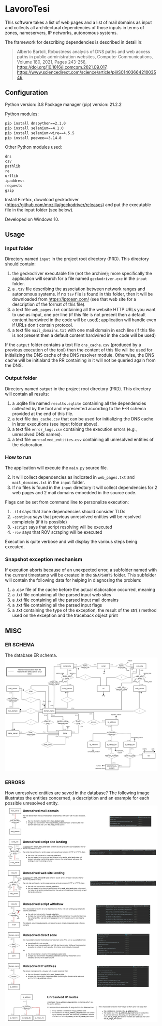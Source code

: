 # LavoroTesi

This software takes a list of web pages and a list of mail domains as input and collects all architectural dependencies
of those inputs in terms of zones, nameservers, IP networks, autonomous systems.

The framework for describing dependencies is described in detail in:

> Alberto Bartoli,
 Robustness analysis of DNS paths and web access paths in public administration websites,
 Computer Communications,
 Volume 180, 2021, Pages 243-258,
 https://doi.org/10.1016/j.comcom.2021.09.017.
 https://www.sciencedirect.com/science/article/pii/S0140366421003546

## Configuration 
Python version: 3.8
Package manager (pip) version: 21.2.2

Python modules:
```
pip install dnspython==2.1.0
pip install selenium==4.1.0
pip install selenium-wire==4.5.5
pip install peewee==3.14.8
```
Other Python modules used:
```
dns
csv
pathlib
re
urllib
ipaddress
requests
gzip
```
Install Firefox, download geckodriver (https://github.com/mozilla/geckodriver/releases) and put the executable file in the input folder (see below).

Developed on Windows 10.

## Usage

### Input folder
Directory named `input` in the project root directory (PRD). This directory should contain:

1) the geckodriver executable file (not the archive); more specifically the application will search for a file named
`geckodriver.exe` in the `input` folder.
2) a `.tsv` file describing the association between network ranges and autonomous systems. If no `tsv` file is found in
this folder, then it will be downloaded from https://iptoasn.com/ (see that web site for a description of the format of
this file).
3) a text file `web_pages.txt` containing all the website HTTP URLs you want to use as input, one per line (if this file
is not present then a default content hardwired in the code will be used); application will handle even if URLs don't
contain protocol.
4) a text file `mail_domains.txt` with one mail domain in each line (if this file is not present then a default content
hardwired in the code will be used)

If the `output` folder contains a text file `dns_cache.csv` (produced by a previous execution of the tool) then the
content of this file will be used for initializing the DNS cache of the DNS resolver module. Otherwise, the DNS cache
will be initialand the RR containing in it will not be queried again from the DNS. 

### Output folder
Directory named `output` in the project root directory (PRD). This directory will contain all results:

1) a .sqlite file named `results.sqlite` containing all the dependencies collected by the tool and represented according
to the E-R schema provided at the end of this file.
2) a text file `dns_cache.csv` that can be used for initializing the DNS cache in later executions (see input folder
above).
3) a text file  `error_logs.csv` containing the execution errors (e.g., unresolved DNS names).
4) a text file  `unresolved_entities.csv` containing all unresolved entities of the elaboration.

### How to run
The application will execute the `main.py` source file.

2) It will collect dependencies as indicated in `web_pages.txt` and `mail_domains.txt` in the `input` folder.
3) If no files is found in the `input` directory it will collect dependencies for 2 web pages and 2 mail domains
embedded in the source code.

Flags can be set from command line to personalize execution:
1) `-tld` says that zone dependencies should consider TLDs
2) `-continue` says that previous unresolved entities will be resolved completely (if it is possible) 
3) `-script` says that script resolving will be executed
4) `-rov` says that ROV scraping will be executed

Execution is quite verbose and will display the various steps being executed.

### Snapshot exception mechanism
If execution aborts because of an unexpected error, a subfolder named with the current timestamp will be created in the
`SNAPSHOTS` folder. This subfolder will contain the following data for helping in diagnosing the problem:
1) a .csv file of the cache before the actual elaboration occurred, meaning 
2) a .txt file containing all the parsed input web sites
3) a .txt file containing all the parsed input mail domains
4) a .txt file containing all the parsed input flags
5) a .txt containing the type of the exception, the result of the str(.) method used on the exception and the traceback
object print

## MISC

### ER SCHEMA

The database ER schema.
![alt text](res/er_schema.png)

### ERRORS

How unresolved entities are saved in the database?
The following image illustrates the entities concerned, a description and an example for each possible 
unresolved entity.
![alt text](res/errors.png)
 
